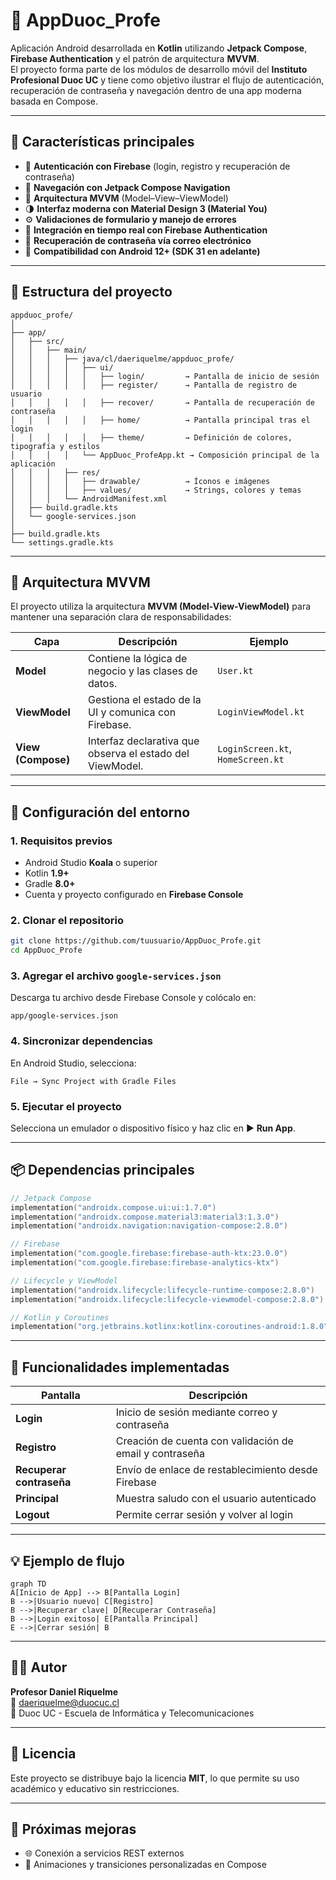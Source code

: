 # 📱 AppDuoc_Profe

Aplicación Android desarrollada en **Kotlin** utilizando **Jetpack Compose**, **Firebase Authentication** y el patrón de arquitectura **MVVM**.  
El proyecto forma parte de los módulos de desarrollo móvil del **Instituto Profesional Duoc UC** y tiene como objetivo ilustrar el flujo de autenticación, recuperación de contraseña y navegación dentro de una app moderna basada en Compose.

---

## 🚀 Características principales

- 🔐 **Autenticación con Firebase** (login, registro y recuperación de contraseña)
- 🧭 **Navegación con Jetpack Compose Navigation**
- 🧱 **Arquitectura MVVM** (Model–View–ViewModel)
- 🌗 **Interfaz moderna con Material Design 3 (Material You)**
- ⚙️ **Validaciones de formulario y manejo de errores**
- 📡 **Integración en tiempo real con Firebase Authentication**
- 🔄 **Recuperación de contraseña vía correo electrónico**
- 📲 **Compatibilidad con Android 12+ (SDK 31 en adelante)**

---

## 🧩 Estructura del proyecto

```
appduoc_profe/
│
├── app/
│   ├── src/
│   │   ├── main/
│   │   │   ├── java/cl/daeriquelme/appduoc_profe/
│   │   │   │   ├── ui/
│   │   │   │   │   ├── login/         → Pantalla de inicio de sesión
│   │   │   │   │   ├── register/      → Pantalla de registro de usuario
│   │   │   │   │   ├── recover/       → Pantalla de recuperación de contraseña
│   │   │   │   │   ├── home/          → Pantalla principal tras el login
│   │   │   │   │   ├── theme/         → Definición de colores, tipografía y estilos
│   │   │   │   └── AppDuoc_ProfeApp.kt → Composición principal de la aplicación
│   │   │   ├── res/
│   │   │   │   ├── drawable/          → Íconos e imágenes
│   │   │   │   ├── values/            → Strings, colores y temas
│   │   │   └── AndroidManifest.xml
│   ├── build.gradle.kts
│   └── google-services.json
│
├── build.gradle.kts
└── settings.gradle.kts
```

---

## 🧠 Arquitectura MVVM

El proyecto utiliza la arquitectura **MVVM (Model-View-ViewModel)** para mantener una separación clara de responsabilidades:

| Capa               | Descripción                                               | Ejemplo                           |
| ------------------ | --------------------------------------------------------- | --------------------------------- |
| **Model**          | Contiene la lógica de negocio y las clases de datos.      | `User.kt`                         |
| **ViewModel**      | Gestiona el estado de la UI y comunica con Firebase.      | `LoginViewModel.kt`               |
| **View (Compose)** | Interfaz declarativa que observa el estado del ViewModel. | `LoginScreen.kt`, `HomeScreen.kt` |

---

## 🔧 Configuración del entorno

### 1. Requisitos previos

- Android Studio **Koala** o superior
- Kotlin **1.9+**
- Gradle **8.0+**
- Cuenta y proyecto configurado en **Firebase Console**

### 2. Clonar el repositorio

```bash
git clone https://github.com/tuusuario/AppDuoc_Profe.git
cd AppDuoc_Profe
```

### 3. Agregar el archivo `google-services.json`

Descarga tu archivo desde Firebase Console y colócalo en:

```
app/google-services.json
```

### 4. Sincronizar dependencias

En Android Studio, selecciona:

```
File → Sync Project with Gradle Files
```

### 5. Ejecutar el proyecto

Selecciona un emulador o dispositivo físico y haz clic en ▶️ **Run App**.

---

## 📦 Dependencias principales

```kotlin
// Jetpack Compose
implementation("androidx.compose.ui:ui:1.7.0")
implementation("androidx.compose.material3:material3:1.3.0")
implementation("androidx.navigation:navigation-compose:2.8.0")

// Firebase
implementation("com.google.firebase:firebase-auth-ktx:23.0.0")
implementation("com.google.firebase:firebase-analytics-ktx")

// Lifecycle y ViewModel
implementation("androidx.lifecycle:lifecycle-runtime-compose:2.8.0")
implementation("androidx.lifecycle:lifecycle-viewmodel-compose:2.8.0")

// Kotlin y Coroutines
implementation("org.jetbrains.kotlinx:kotlinx-coroutines-android:1.8.0")
```

---

## 🧰 Funcionalidades implementadas

| Pantalla                 | Descripción                                             |
| ------------------------ | ------------------------------------------------------- |
| **Login**                | Inicio de sesión mediante correo y contraseña           |
| **Registro**             | Creación de cuenta con validación de email y contraseña |
| **Recuperar contraseña** | Envío de enlace de restablecimiento desde Firebase      |
| **Principal**            | Muestra saludo con el usuario autenticado               |
| **Logout**               | Permite cerrar sesión y volver al login                 |

---

## 💡 Ejemplo de flujo

```mermaid
graph TD
A[Inicio de App] --> B[Pantalla Login]
B -->|Usuario nuevo| C[Registro]
B -->|Recuperar clave| D[Recuperar Contraseña]
B -->|Login exitoso| E[Pantalla Principal]
E -->|Cerrar sesión| B
```

---

## 🧑‍💻 Autor

**Profesor Daniel Riquelme**  
📧 [daeriquelme@duocuc.cl](mailto:daeriquelme@duocuc.cl)  
🏫 Duoc UC - Escuela de Informática y Telecomunicaciones

---

## 📄 Licencia

Este proyecto se distribuye bajo la licencia **MIT**, lo que permite su uso académico y educativo sin restricciones.

---

## 🧭 Próximas mejoras

- 🌐 Conexión a servicios REST externos
- 🎨 Animaciones y transiciones personalizadas en Compose
